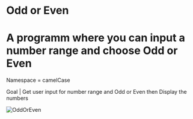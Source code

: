 # Odd or Even
<h1>A programm where you can input a number range and choose Odd or Even </h1>

Namespace = camelCase

Goal | Get user input for number range and Odd or Even then Display the numbers

![OddOrEven](https://user-images.githubusercontent.com/65002100/195455158-5334a0e8-2959-4c42-aa0e-e964e2cf3776.gif)
